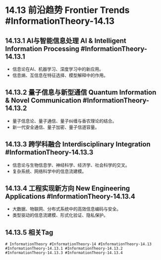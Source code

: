 # 14.13 前沿趋势 Frontier Trends #InformationTheory-14.13

## 14.13.1 AI与智能信息处理 AI & Intelligent Information Processing #InformationTheory-14.13.1

- 信息论在AI、机器学习、深度学习中的新应用。
- 信息熵、互信息在特征选择、模型解释中的作用。

## 14.13.2 量子信息与新型通信 Quantum Information & Novel Communication #InformationTheory-14.13.2

- 量子信息论、量子通信、量子纠缠与香农理论的结合。
- 新一代安全通信、量子加密、量子信道容量。

## 14.13.3 跨学科融合 Interdisciplinary Integration #InformationTheory-14.13.3

- 信息论与生物信息学、神经科学、经济学、社会科学的交叉。
- 复杂系统、网络科学中的信息流建模。

## 14.13.4 工程实现新方向 New Engineering Applications #InformationTheory-14.13.4

- 大数据、物联网、分布式系统中的高效信息编码与安全。
- 类型驱动的信息流建模、形式化验证、隐私保护。

## 14.13.5 相关Tag

`# InformationTheory #InformationTheory-14 #InformationTheory-14.13 #InformationTheory-14.13.1 #InformationTheory-14.13.2 #InformationTheory-14.13.3 #InformationTheory-14.13.4`
